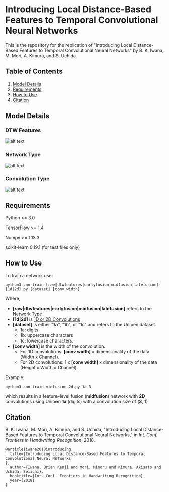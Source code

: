 # Introducing Local Distance-Based Features to Temporal Convolutional Neural Networks

This is the repository for the replication of "Introducing Local Distance-Based Features to Temporal Convolutional Neural Networks" by B. K. Iwana, M. Mori, A. Kimura, and S. Uchida.

## Table of Contents

1. [Model Details](#model-details)
2. [Requirements](#requirements)
3. [How to Use](#how-to-use)
4. [Citation](#citation)

## Model Details

### DTW Features
![alt text](https://github.com/uchidalab/dtw-features-cnn/blob/master/readme/dtwfeatures.PNG "DTW Features")

### Network Type
![alt text](https://github.com/uchidalab/dtw-features-cnn/blob/master/readme/multimodal.PNG "Network Types")

### Convolution Type
![alt text](https://github.com/uchidalab/dtw-features-cnn/blob/master/readme/convolutiontype.PNG "Convolution Types")

## Requirements
Python >= 3.0

TensorFlow >= 1.4

Numpy >= 1.13.3

scikit-learn 0.19.1 (for test files only)

## How to Use

To train a network use:

```
python3 cnn-train-[raw|dtwfeatures|earlyfusion|midfusion|latefusion]-[1d|2d].py [dataset] [conv width]
```
Where,
* **\[raw|dtwfeatures|earlyfusion|midfusion|latefusion]** refers to the [Network Type](#network-type)
* **\[1d|2d]** is [1D or 2D Convolutions](#convolution-type)
* **\[dataset]** is either "1a", "1b", or "1c" and refers to the Unipen dataset. 
  * 1a: digits
  * 1b: uppercase characters
  * 1c: lowercase characters.
* **\[conv width]** is the width of the convolution. 
  * For 1D convolutions: **\[conv width]** x dimensionality of the data (Width x Channel). 
  * For 2D convolutions: 1 x **\[conv width]** x dimensionality of the data (Height x Width x Channel).

Example:
```
python3 cnn-train-midfusion-2d.py 1a 3
```
which results in a feature-level fusion (**midfusion**) network with **2D** convolutions using Unipen **1a** (digits) with a convolution size of (**3**, 1)

## Citation

B. K. Iwana, M. Mori, A. Kimura, and S. Uchida, "Introducing Local Distance-Based Features to Temporal Convolutional Neural Networks," in *Int. Conf. Frontiers in Handwriting Recognition*, 2018.

```
@article{iwana2018introducing,
  title={Introducing Local Distance-Based Features to Temporal Convolutional Neural Networks
},
  author={Iwana, Brian Kenji and Mori, Minoru and Kimura, Akisato and Uchida, Seiichi},
  booktitle={Int. Conf. Frontiers in Handwriting Recognition},
  year={2018}
}
```
